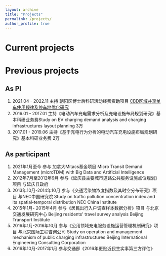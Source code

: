 ```yaml
---
layout: archive
title: "Projects"
permalink: /projects/
author_profile: true
---
```




# Current projects

<!--{% include base_path %}-->

<!--{% for post in site.projects %} {% include archive-single.html %} {% endfor %}-->

# Previous projects
## As PI
1. 2021.04 - 2022.11 主持 朝阳区博士后科研活动经费资助项目 [CBD区域共享单车使用规律及停车地优化研究](https://longpan0901.github.io/projects/projects1-CBD)
1. 2016.01 - 2017.01 主持《电动汽车充电需求分析及充电设施布局规划研究》基本科研业务费Study on EV charging demand analysis and charging infrastructures layout planning 3万
1. 2017.01 - 2019.06 主持《基于充电行为分析的电动汽车充电设施布局规划研究》基本科研业务费 2万

## As participant
1. 2021年1月至今 参与 加拿大Mitacs基金项目 Micro Transit Demand Management (microTDM) with Big Data and Artificial Intelligence
1. 2012年7月至2012年9月 参与《延庆县主要城市道路公共服务设施点位规划》项目 与延庆县政府
2. 2013年10月-2014年10月  参与《交通污染物浓度指数及其时空分布研究》项目 与NEC中国研究院
Study on traffic pollution concentration index and its spatial-temporal distribution
NEC China Institute
3. 2015年1月- 2015年4月 参与《居民出行入户调查样本数据分析》项目 与北京交通发展研究中心
Beijing residents' travel survey analysis
Beijing Transport Institute
4. 2016年1月-2016年10月 参与《公用领域充电服务设施运营管理机制研究》项目 与北京国际工程咨询公司
Study on operation and management mechanism of public charging infrastructures 
Beijing International Engineering Consulting Corporation
5. 2016年10月-2017年1月 参与交通部《2016年更贴近民生实事第三方评估》
